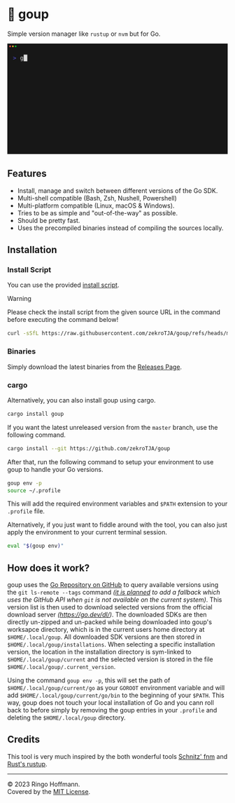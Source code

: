 # 🚀 goup

Simple version manager like `rustup` or `nvm` but for Go.

![](assets/demo.gif)

## Features

- Install, manage and switch between different versions of the Go SDK.
- Multi-shell compatible (Bash, Zsh, Nushell, Powershell)
- Multi-platform compatible (Linux, macOS & Windows).
- Tries to be as simple and "out-of-the-way" as possible.
- Should be pretty fast.
- Uses the precompiled binaries instead of compiling the sources locally.

## Installation

### Install Script

You can use the provided [install script](scripts/install.sh).

> [!WARNING]  
> Please check the install script from the given source URL in the command before executing the command below!

```bash
curl -sSfL https://raw.githubusercontent.com/zekroTJA/goup/refs/heads/main/scripts/install.sh | sudo bash -
```

### Binaries

Simply download the latest binaries from the [Releases Page](https://github.com/zekrotja/goup/releases).

### cargo

Alternatively, you can also install goup using cargo.

```bash
cargo install goup
```

If you want the latest unreleased version from the `master` branch, use the following command.

```bash
cargo install --git https://github.com/zekroTJA/goup
```

After that, run the following command to setup your environment to use goup to handle your Go versions.
```bash
goup env -p
source ~/.profile
```

This will add the required environment variables and `$PATH` extension to your `.profile` file.

Alternatively, if you just want to fiddle around with the tool, you can also just apply the environment to your current terminal session.

```bash
eval "$(goup env)"
```

## How does it work?

goup uses the [Go Repository on GitHub](https://github.com/golang/go) to query available versions using the `git ls-remote --tags` command *([it is planned](https://github.com/zekroTJA/goup/issues/1) to add a fallback which uses the GitHub API when `git` is not available on the current system)*. This version list is then used to download selected versions from the official download server *(https://go.dev/dl/)*. The downloaded SDKs are then directly un-zipped and un-packed while being downloaded into goup's worksapce directory, which is in the current users home directory at `$HOME/.local/goup`. All downloaded SDK versions are then stored in `$HOME/.local/goup/installations`. When selecting a specific installation version, the location in the installation directory is sym-linked to `$HOME/.local/goup/current` and the selected version is stored in the file `$HOME/.local/goup/.current_version`.

Using the command `goup env -p`, this will set the path of `$HOME/.local/goup/current/go` as your `GOROOT` environment variable and will add `$HOME/.local/goup/current/go/bin` to the beginning of your `$PATH`. This way, goup does not touch your local installation of Go and you cann roll back to before simply by removing the goup entries in your `.profile` and deleting the `$HOME/.local/goup` directory.

## Credits

This tool is very much inspired by the both wonderful tools [Schnitz' fnm](https://github.com/Schniz/fnm) and [Rust's rustup](https://github.com/rust-lang/rustup).

---

© 2023 Ringo Hoffmann.  
Covered by the [MIT License](LICENSE).
